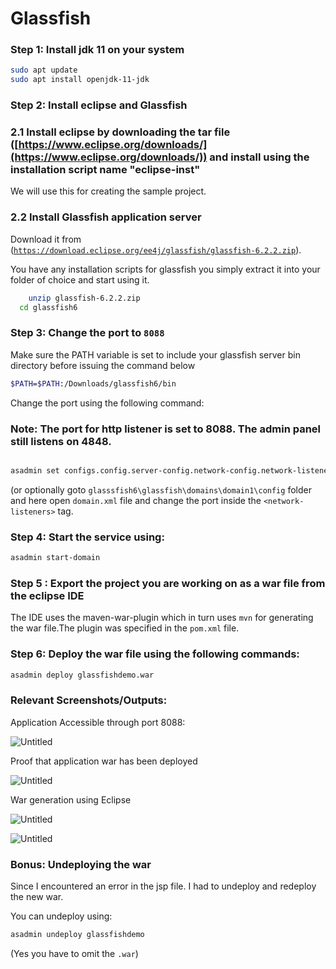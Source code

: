 # Glassfish

### Step 1: Install jdk 11 on your system

```bash
sudo apt update
sudo apt install openjdk-11-jdk
```

### Step 2: Install eclipse and Glassfish

### 2.1 Install eclipse by downloading the tar file ([https://www.eclipse.org/downloads/](https://www.eclipse.org/downloads/)) and install using the installation script name "eclipse-inst"

We will use this for creating the sample project.

### 2.2 Install Glassfish application server

Download it from ([`https://download.eclipse.org/ee4j/glassfish/glassfish-6.2.2.zip`](https://download.eclipse.org/ee4j/glassfish/glassfish-6.2.2.zip)).

You have any installation scripts for glassfish you simply extract it into your folder of choice and start using it.

```bash
	unzip glassfish-6.2.2.zip
  cd glassfish6
```

### Step 3: Change the port to `8088`

Make sure the PATH variable is set to include your glassfish server bin directory before issuing the command below

```bash
$PATH=$PATH:/Downloads/glassfish6/bin
```

Change the port using the following command:

### Note: The port for http listener is set to 8088. The admin panel still listens on 4848.

```bash

asadmin set configs.config.server-config.network-config.network-listeners.network-listener.http-listener-1.port=8088
```

 

(or optionally  goto `glasssfish6\glassfish\domains\domain1\config` folder and here open `domain.xml` file and change the port inside the `<network-listeners>` tag.

### Step 4: Start the service using:

```bash
asadmin start-domain
```

### Step 5 : Export the project you are working on as a war file from the eclipse IDE

The IDE uses the maven-war-plugin  which in turn uses `mvn` for generating the war file.The plugin was specified in the `pom.xml` file.

### Step 6: Deploy the war file using the following commands:

```bash
asadmin deploy glassfishdemo.war
```

### Relevant Screenshots/Outputs:

Application Accessible through port 8088:

![Untitled](Glassfish%201f36bf5210b540a0934eb2d44219e7b9/Untitled.png)

Proof that application war has been deployed

![Untitled](Glassfish%201f36bf5210b540a0934eb2d44219e7b9/Untitled%201.png)

War generation using Eclipse

 

![Untitled](Glassfish%201f36bf5210b540a0934eb2d44219e7b9/Untitled%202.png)

![Untitled](Glassfish%201f36bf5210b540a0934eb2d44219e7b9/Untitled%203.png)

### Bonus: Undeploying the war

Since I encountered an error in the jsp file. I had to undeploy and redeploy the new war.

You can undeploy using:

```bash
asadmin undeploy glassfishdemo
```

(Yes you have to omit the `.war`)